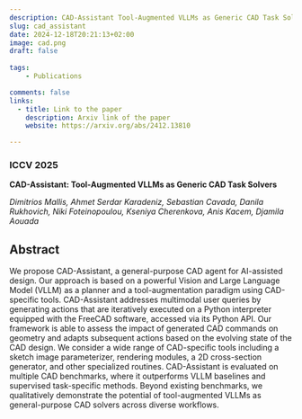 ```yaml
---
description: CAD-Assistant Tool-Augmented VLLMs as Generic CAD Task Solvers
slug: cad_assistant
date: 2024-12-18T20:21:13+02:00
image: cad.png
draft: false
    
tags:
    - Publications

comments: false
links:
  - title: Link to the paper
    description: Arxiv link of the paper
    website: https://arxiv.org/abs/2412.13810

---
```


### ICCV 2025

**CAD-Assistant: Tool-Augmented VLLMs as Generic CAD Task Solvers**

*Dimitrios Mallis, Ahmet Serdar Karadeniz, Sebastian Cavada, Danila Rukhovich, Niki Foteinopoulou, Kseniya Cherenkova, Anis Kacem, Djamila Aouada*

## Abstract

We propose CAD-Assistant, a general-purpose CAD agent for AI-assisted design. Our approach is based on a powerful Vision and Large Language Model (VLLM) as a planner and a tool-augmentation paradigm using CAD-specific tools. CAD-Assistant addresses multimodal user queries by generating actions that are iteratively executed on a Python interpreter equipped with the FreeCAD software, accessed via its Python API. Our framework is able to assess the impact of generated CAD commands on geometry and adapts subsequent actions based on the evolving state of the CAD design. We consider a wide range of CAD-specific tools including a sketch image parameterizer, rendering modules, a 2D cross-section generator, and other specialized routines. CAD-Assistant is evaluated on multiple CAD benchmarks, where it outperforms VLLM baselines and supervised task-specific methods. Beyond existing benchmarks, we qualitatively demonstrate the potential of tool-augmented VLLMs as general-purpose CAD solvers across diverse workflows.
